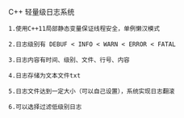 C++ 轻量级日志系统

    1.使用C++11局部静态变量保证线程安全，单例懒汉模式

    2.日志级别有 DEBUF < INFO < WARN < ERROR < FATAL

    3.日志内容有时间、级别、文件、行号、内容

    4.日志存储为文本文件txt

    5.日志文件达到一定大小（可以自己设置），系统实现日志翻滚
    
    6.可以选择过滤低级别日志


